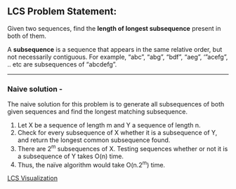 ## LCS Problem Statement: 

Given two sequences, find the <strong>length of longest subsequence</strong> present in both of them.

A <strong>subsequence</strong> is a sequence that appears in the same relative order, but not necessarily contiguous. For example, “abc”, “abg”, “bdf”, “aeg”, ‘”acefg”, .. etc are subsequences of “abcdefg”.

<hr>

### Naive solution -

The naive solution for this problem is to generate all subsequences of both given sequences and find the longest matching subsequence.

1. Let X be a sequence of length m and Y a sequence of length n.
2. Check for every subsequence of X whether it is a subsequence of Y, and return the longest common subsequence found.
3. There are 2<sup>m</sup> subsequences of X. Testing sequences whether or not it is a subsequence of Y takes O(n) time.
4. Thus, the naïve algorithm would take O(n.2<sup>m</sup>) time.

[LCS Visualization](https://www.cs.usfca.edu/~galles/visualization/DPLCS.html)